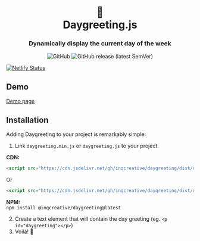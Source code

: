 <div align="center">
  <h1>📆<br>Daygreeting.js</h1>
  <h3>Dynamically display the current day of the week</h3>
  <!--<a href="https://badge.fury.io/gh/inqcreative%2Fdaygreeting"><img src="https://badge.fury.io/gh/inqcreative%2Fdaygreeting.svg" alt="GitHub version" height="18"></a>-->
  <img alt="GitHub" src="https://img.shields.io/github/license/inqcreative/daygreeting">
  <img alt="GitHub release (latest SemVer)" src="https://img.shields.io/github/v/release/inqcreative/daygreeting">
</div>

[![Netlify Status](https://api.netlify.com/api/v1/badges/a5998591-eda5-46bf-bdfb-0a3157bf5f22/deploy-status)](https://app.netlify.com/sites/daygreeting/deploys)

## Demo

[Demo page](https://daygreeting.netlify.app)

## Installation
Adding Daygreeting to your project is remarkably simple:

1.  Link  `daygreeting.min.js`  or  `daygreeting.js`  to your project.

**CDN:** 
```html
<script src="https://cdn.jsdelivr.net/gh/inqcreative/daygreeting/dist/daygreeting.min.js"></script>
```
Or
```html
<script src="https://cdn.jsdelivr.net/gh/inqcreative/daygreeting/dist/daygreeting.js"></script>
```

**NPM:**
<br>
`npm install @inqcreative/daygreeting@latest`

2.  Create a text element that will contain the day greeting (eg.  `<p id="daygreeting"></p>`)
3.  Voilà! :partying_face:
